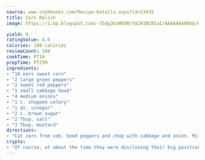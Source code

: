 ```yaml
---
source: www.cookbooks.com/Recipe-Details.aspx?id=33435
title: Corn Relish
image: https://1.bp.blogspot.com/-3SdgJ6zWE0M/YA2H1BCBIaI/AAAAAAAABhA/KLu9yTsYBMkJQudB_uFGwTypBtmTiBfZgCLcBGAsYHQ/s320/4.png

yield: 9
ratingValue: 4.6
calories: 180 calories
reviewCount: 160
cookTime: PT1H
prepTime: PT25M
ingredients:
- "18 ears sweet corn"
- "2 large green peppers"
- "2 sweet red peppers"
- "1 small cabbage head"
- "4 medium onions"
- "1 c. chopped celery"
- "1 qt. vinegar"
- "2 c. brown sugar"
- "2 Tbsp. salt"
- "3 Tbsp. mustard"
directions:
- "Cut corn from cob. Seed peppers and chop with cabbage and onion. Mix vegetables together. Add remaining ingredients and cook until corn is tender, 20 to 30 minutes, stirring occasionally. Pour in hot sterilized jars and seal. Makes 5 pints."
crypto:
- "Of course, at about the time they were disclosing their big position, Bitcoin started to crash."
---
```

